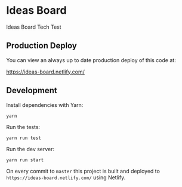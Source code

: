 # Ideas Board

Ideas Board Tech Test

## Production Deploy

You can view an always up to date production deploy of this code at:

https://ideas-board.netlify.com/


## Development

Install dependencies with Yarn:

```
yarn
```

Run the tests:

```
yarn run test
```

Run the dev server:

```
yarn run start
```

On every commit to `master` this project is built and deployed to `https://ideas-board.netlify.com/` using Netlify.
